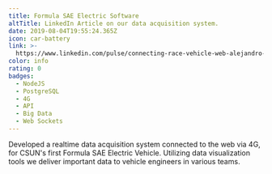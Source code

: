 ```yaml
---
title: Formula SAE Electric Software
altTitle: LinkedIn Article on our data acquisition system.
date: 2019-08-04T19:55:24.365Z
icon: car-battery
link: >-
  https://www.linkedin.com/pulse/connecting-race-vehicle-web-alejandro-martinez-/
color: info
rating: 0
badges:
  - NodeJS
  - PostgreSQL
  - 4G
  - API
  - Big Data
  - Web Sockets
---
```

Developed a realtime data acquisition system connected to the web via 4G, for CSUN's first Formula SAE Electric Vehicle. Utilizing data visualization tools we deliver important data to vehicle engineers in various teams.
